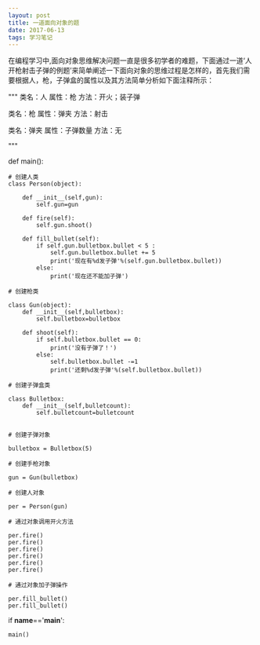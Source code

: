 ```yaml
---
layout: post
title: 一道面向对象的题
date: 2017-06-13
tags: 学习笔记
---
```


  在编程学习中,面向对象思维解决问题一直是很多初学者的难题，下面通过一道‘人开枪射击子弹的例题’来简单阐述一下面向对象的思维过程是怎样的，首先我们需要根据人，枪，子弹盒的属性以及其方法简单分析如下面注释所示：


"""
类名：人
属性：枪
方法：开火；装子弹

类名：枪
属性：弹夹
方法：射击

类名：弹夹
属性：子弹数量
方法：无

"""

def main():

    # 创建人类
    class Person(object):
    
        def __init__(self,gun):
            self.gun=gun
    
        def fire(self):
            self.gun.shoot()
    
        def fill_bullet(self):
            if self.gun.bulletbox.bullet < 5 :
                self.gun.bulletbox.bullet += 5
                print('现在有%d发子弹'%(self.gun.bulletbox.bullet))
            else:
                print('现在还不能加子弹')
    
    # 创建枪类
    
    class Gun(object):
        def __init__(self,bulletbox):
            self.bulletbox=bulletbox
    
        def shoot(self):
            if self.bulletbox.bullet == 0:
                print('没有子弹了！')
            else:
                self.bulletbox.bullet -=1
                print('还剩%d发子弹'%(self.bulletbox.bullet))
    
    # 创建子弹盒类
    
    class Bulletbox:
        def __init__(self,bulletcount):
            self.bulletcount=bulletcount


    # 创建子弹对象
    
    bulletbox = Bulletbox(5)
    
    # 创建手枪对象
    
    gun = Gun(bulletbox)
    
    # 创建人对象
    
    per = Person(gun)
    
    # 通过对象调用开火方法
    
    per.fire()
    per.fire()
    per.fire()
    per.fire()
    per.fire()
    per.fire()
    
    # 通过对象加子弹操作
    
    per.fill_bullet()
    per.fill_bullet()

if __name__=='__main__':

    main()




